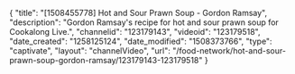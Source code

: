 {
    "title": "[1508455778] Hot and Sour Prawn Soup - Gordon Ramsay",
    "description": "Gordon Ramsay's recipe for hot and sour prawn soup for Cookalong Live.",
    "channelid": "123179143",
    "videoid": "123179518",
    "date_created": "1258125124",
    "date_modified": "1508373766",
    "type": "captivate",
    "layout": "channelVideo",
    "url": "\/food-network\/hot-and-sour-prawn-soup-gordon-ramsay\/123179143-123179518"
}